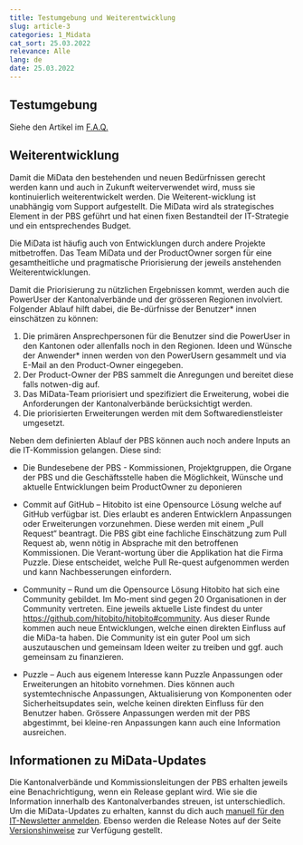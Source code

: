 ```yaml
---
title: Testumgebung und Weiterentwicklung
slug: article-3
categories: 1_Midata
cat_sort: 25.03.2022
relevance: Alle
lang: de
date: 25.03.2022
---
```


## Testumgebung

Siehe den Artikel im [F.A.Q.](https://scout-ch.github.io/docu/de/faq)

## Weiterentwicklung

Damit die MiData den bestehenden und neuen Bedürfnissen gerecht werden kann und auch in Zukunft weiterverwendet wird, muss sie kontinuierlich weiterentwickelt werden. Die Weiterent-wicklung ist unabhängig vom Support aufgestellt. Die MiData wird als strategisches Element in der PBS geführt und hat einen fixen Bestandteil der IT-Strategie und ein entsprechendes Budget.

Die MiData ist häufig auch von Entwicklungen durch andere Projekte mitbetroffen. Das Team MiData und der ProductOwner sorgen für eine gesamtheitliche und pragmatische Priorisierung der jeweils anstehenden Weiterentwicklungen.

Damit die Priorisierung zu nützlichen Ergebnissen kommt, werden auch die PowerUser der Kantonalverbände und der grösseren Regionen involviert. Folgender Ablauf hilft dabei, die Be-dürfnisse der Benutzer* innen einschätzen zu können:

1.	Die primären Ansprechpersonen für die Benutzer sind die PowerUser in den Kantonen oder allenfalls noch in den Regionen. Ideen und Wünsche der Anwender* innen werden von den PowerUsern gesammelt und via E-Mail an den Product-Owner eingegeben.
2.	Der Product-Owner der PBS sammelt die Anregungen und bereitet diese falls notwen-dig auf. 
3.	Das MiData-Team priorisiert und spezifiziert die Erweiterung, wobei die Anforderungen der Kantonalverbände berücksichtigt werden.
4.	Die priorisierten Erweiterungen werden mit dem Softwaredienstleister umgesetzt.

Neben dem definierten Ablauf der PBS können auch noch andere Inputs an die IT-Kommission gelangen. Diese sind: 
*	Die Bundesebene der PBS - Kommissionen, Projektgruppen, die Organe der PBS und die Geschäftsstelle haben die Möglichkeit, Wünsche und aktuelle Entwicklungen beim ProductOwner zu deponieren

*	Commit auf GitHub – Hitobito ist eine Opensource Lösung welche auf GitHub verfügbar ist. Dies erlaubt es anderen Entwicklern Anpassungen oder Erweiterungen vorzunehmen. Diese werden mit einem „Pull Request“ beantragt. Die PBS gibt eine fachliche Einschätzung zum Pull Request ab, wenn nötig in Absprache mit den betroffenen Kommissionen. Die Verant-wortung über die Applikation hat die Firma Puzzle. Diese entscheidet, welche Pull Re-quest aufgenommen werden und kann Nachbesserungen einfordern. 

*	Community – Rund um die Opensource Lösung Hitobito hat sich eine Community gebildet. Im Mo-ment sind gegen 20 Organisationen in der Community vertreten. Eine jeweils aktuelle Liste findest du unter https://github.com/hitobito/hitobito#community. Aus dieser Runde kommen auch neue Entwicklungen, welche einen direkten Einfluss auf die MiDa-ta haben. Die Community ist ein guter Pool um sich auszutauschen und gemeinsam Ideen weiter zu treiben und ggf. auch gemeinsam zu finanzieren.

*	Puzzle – Auch aus eigenem Interesse kann Puzzle Anpassungen oder Erweiterungen an hitobito vornehmen. Dies können auch systemtechnische Anpassungen, Aktualisierung von Komponenten oder Sicherheitsupdates sein, welche keinen direkten Einfluss für den Benutzer haben. Grössere Anpassungen werden mit der PBS abgestimmt, bei kleine-ren Anpassungen kann auch eine Information ausreichen. 


## Informationen zu MiData-Updates
Die Kantonalverbände und Kommissionsleitungen der PBS erhalten jeweils eine Benachrichtigung, wenn ein Release geplant wird. Wie sie die Information innerhalb des Kantonalverbandes streuen, ist unterschiedlich. Um die MiData-Updates zu erhalten, kannst du dich auch [manuell für den IT-Newsletter anmelden](https://db.scout.ch/de/groups/2/mailing_lists/1564).
Ebenso werden die Release Notes auf der Seite [Versionshinweise](https://scout-ch.github.io/docu/de/versionshinweise) zur Verfügung gestellt. 
